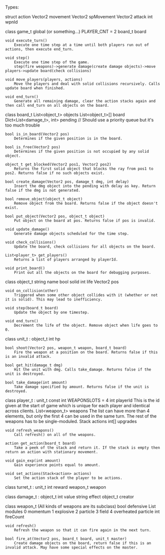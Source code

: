 Types:

struct action
    Vector2 movement
    Vector2 spMovement
    Vector2 attack
    int wpnId

class game_t
    global (or something...) PLAYER_CNT = 2
    board_t board
    
    void execute_turn()
        Execute one time step at a time until both players run out of actions, then execute end_turn.
    
    void step()
        Execute one time step of the game. 
        step(fire weapons)->generate damage(create damage objects)->move players->update board(check collisions)

    void move_players(players, actions)
        Move the players and deal with solid collisions recursively. Calls update board when finished.

    void end_turn()
        Generate all remaining damage, clear the action stacks again and then call end_turn on all objects on the board.

class board_t
    List<object_t> objects
    List<object_t>[] board
    Dict<List<damage_t>, int> pending // Should use a priority queue but it's too much trouble

    bool is_in_board(Vector2 pos)
        Determines if the given position is in the board.

    bool is_free(Vector2 pos)
        Determines if the given position is not occupied by any solid object.

    object_t get_blocked(Vector2 pos1, Vector2 pos2)
        Returns the first solid object that blocks the ray from pos1 to pos2. Returns false if no such objects exist.

    bool create_damage(Vector2 pos, damage_t dmg, int delay)
        Insert the dmg object into the pending with delay as key. Return false if the dmg is not generated.

    bool remove_object(object_t object)
        Remove object from the board. Returns false if the object doesn't exist.

    bool put_object(Vector2 pos, object_t object)
        Put object on the board at pos. Returns false if pos is invalid.

    void update_damage()
        Generate damage objects scheduled for the time step.

    void check_collisions()
        Update the board, check collisions for all objects on the board.

    List<player_t> get_players()
        Returns a list of players arranged by playerId.

    void print_board()
        Print out all the objects on the board for debugging purposes.

class object_t
    string name
    bool solid
    int life
    Vector2 pos

    void on_collision(other)
        Triggered when some other object collides with it (whether or not it is solid). This may lead to inefficiency.

    void step(board_t board)
        Update the object by one timestep.

    void end_turn()
        Decrement the life of the object. Remove object when life goes to 0.

class unit_t : object_t
    int hp

    bool shoot(Vector2 pos, weapon_t weapon, board_t board)
        Fire the weapon at a position on the board. Returns false if this is an invalid attack.

    bool get_hit(damage_t dmg)
        Hit the unit with dmg. Calls take_damage. Returns false if the unit is destroyed.

    bool take_damage(int amount)
        Take damage specified by amount. Returns false if the unit is destroyed.

class player_t : unit_t
    const int WEAPONSLOTS = 4
    int playerId
        This is the id given at the start of game which is unique for each player and identical across clients.
    List<weapon_t> weapons
        The list can have more than 4 elements, but only the first 4 can be used in the same turn. The rest of the weapons has to be single-moduled.
    Stack<action> actions
    int[] upgrades

    void refresh_weapons()
        Call refresh() on all of the weapons.

    action get_action(board_t board)
        Take a peek of the stack and return it. If the stack is empty then return an action with stationary movement.

    void gain_exp(int amount)
        Gain experience points equal to amount.

    void set_actions(Stack<action> actions)
        Set the action stack of the player to be actions.

class turret_t : unit_t
    int reward
    weapon_t weapon

class damage_t : object_t
    int value
    string effect
    object_t creator

class weapon_t
    (All kinds of weapons are its subclass)
    bool defensive
    List<int> modules
        0 momentum 1 explosive 2 particle 3 field 4 overheated particle
    int fireCount

    void refresh()
        Refresh the weapon so that it can fire again in the next turn.

    bool fire_at(Vector2 pos, board_t board, unit_t master)
        Create damage objects on the board, return false if this is an invalid attack. May have some special effects on the master.
